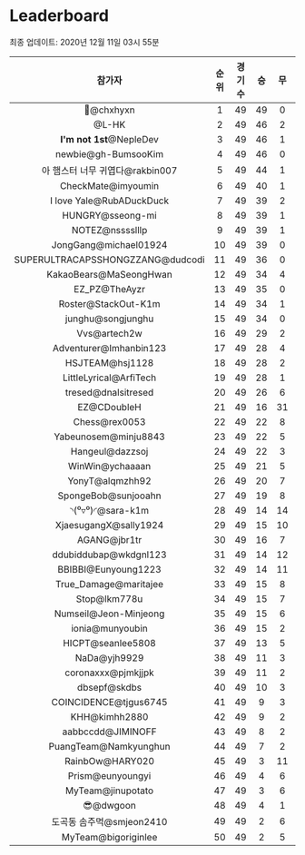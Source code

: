 # Leaderboard
최종 업데이트: 2020년 12월 11일 03시 55분




| 참가자 | 순위 | 경기수 | 승 | 무 | 패 | 승점 |
|:---:|:---:|:---:|:---:|:---:|:---:|:---:|
| 👑@chxhyxn | 1 | 49 | 49 | 0 | 0 | 147 |
| @L-HK | 2 | 49 | 46 | 2 | 1 | 140 |
| **I'm not 1st**@NepleDev | 3 | 49 | 46 | 1 | 2 | 139 |
| newbie@gh-BumsooKim | 4 | 49 | 46 | 0 | 3 | 138 |
| 아 햄스터 너무 귀엽다@rakbin007 | 5 | 49 | 44 | 1 | 4 | 133 |
| CheckMate@imyoumin | 6 | 49 | 40 | 1 | 8 | 121 |
| I love Yale@RubADuckDuck | 7 | 49 | 39 | 2 | 8 | 119 |
| HUNGRY@sseong-mi | 8 | 49 | 39 | 1 | 9 | 118 |
| NOTEZ@nsssslllp | 9 | 49 | 39 | 1 | 9 | 118 |
| JongGang@michael01924 | 10 | 49 | 39 | 0 | 10 | 117 |
| SUPERULTRACAPSSHONGZZANG@dudcodi | 11 | 49 | 36 | 0 | 13 | 108 |
| KakaoBears@MaSeongHwan | 12 | 49 | 34 | 4 | 11 | 106 |
| EZ_PZ@TheAyzr | 13 | 49 | 35 | 0 | 14 | 105 |
| Roster@StackOut-K1m | 14 | 49 | 34 | 1 | 14 | 103 |
| junghu@songjunghu | 15 | 49 | 34 | 0 | 15 | 102 |
| Vvs@artech2w | 16 | 49 | 29 | 2 | 18 | 89 |
| Adventurer@Imhanbin123 | 17 | 49 | 28 | 4 | 17 | 88 |
| HSJTEAM@hsj1128 | 18 | 49 | 28 | 2 | 19 | 86 |
| LittleLyrical@ArfiTech | 19 | 49 | 28 | 1 | 20 | 85 |
| tresed@dnalsitresed | 20 | 49 | 26 | 6 | 17 | 84 |
| EZ@CDoubleH | 21 | 49 | 16 | 31 | 2 | 79 |
| Chess@rex0053 | 22 | 49 | 22 | 8 | 19 | 74 |
| Yabeunosem@minju8843 | 23 | 49 | 22 | 5 | 22 | 71 |
| Hangeul@dazzsoj | 24 | 49 | 22 | 3 | 24 | 69 |
| WinWin@ychaaaan | 25 | 49 | 21 | 5 | 23 | 68 |
| YonyT@alqmzhh92 | 26 | 49 | 20 | 7 | 22 | 67 |
| SpongeBob@sunjooahn | 27 | 49 | 19 | 8 | 22 | 65 |
| ◝(⁰▿⁰)◜@sara-k1m | 28 | 49 | 14 | 14 | 21 | 56 |
| XjaesugangX@sally1924 | 29 | 49 | 15 | 10 | 24 | 55 |
| AGANG@jbr1tr | 30 | 49 | 16 | 7 | 26 | 55 |
| ddubiddubap@wkdgnl123 | 31 | 49 | 14 | 12 | 23 | 54 |
| BBIBBI@Eunyoung1223 | 32 | 49 | 14 | 11 | 24 | 53 |
| True_Damage@maritajee | 33 | 49 | 15 | 8 | 26 | 53 |
| Stop@lkm778u | 34 | 49 | 15 | 7 | 27 | 52 |
| Numseil@Jeon-Minjeong | 35 | 49 | 15 | 6 | 28 | 51 |
| ionia@munyoubin | 36 | 49 | 15 | 2 | 32 | 47 |
| HICPT@seanlee5808 | 37 | 49 | 13 | 5 | 31 | 44 |
| NaDa@yjh9929 | 38 | 49 | 11 | 3 | 35 | 36 |
| coronaxxx@pjmkjjpk | 39 | 49 | 11 | 2 | 36 | 35 |
| dbsepf@skdbs | 40 | 49 | 10 | 3 | 36 | 33 |
| COINCIDENCE@tjgus6745 | 41 | 49 | 9 | 3 | 37 | 30 |
| KHH@kimhh2880 | 42 | 49 | 9 | 2 | 38 | 29 |
| aabbccdd@JIMINOFF | 43 | 49 | 8 | 2 | 39 | 26 |
| PuangTeam@Namkyunghun | 44 | 49 | 7 | 2 | 40 | 23 |
| RainbOw@HARY020 | 45 | 49 | 3 | 11 | 35 | 20 |
| Prism@eunyoungyi | 46 | 49 | 4 | 6 | 39 | 18 |
| MyTeam@jinupotato | 47 | 49 | 3 | 6 | 40 | 15 |
| 😎@dwgoon | 48 | 49 | 4 | 1 | 44 | 13 |
| 도곡동 솜주먹@smjeon2410 | 49 | 49 | 2 | 6 | 41 | 12 |
| MyTeam@bigoriginlee | 50 | 49 | 2 | 5 | 42 | 11 |